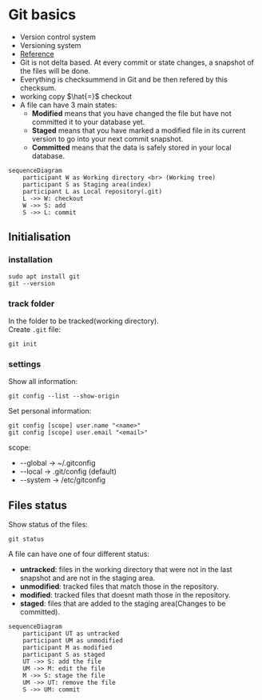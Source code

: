 # Git basics
- Version control system
- Versioning system
- [Reference](https://git-scm.com/docs)
- Git is not delta based. At every commit or state changes, a snapshot of the files will be done.
- Everything is checksummend in Git and be then refered by this checksum.
- working copy $\hat{=}$ checkout
- A file can have 3 main states:
  - **Modified** means that you have changed the file but have not committed it to your database yet.
  - **Staged** means that you have marked a modified file in its current version to go into your next commit snapshot.
  - **Committed** means that the data is safely stored in your local database.

~~~mermaid
sequenceDiagram
    participant W as Working directory <br> (Working tree)
    participant S as Staging area(index)
    participant L as Local repository(.git)
    L ->> W: checkout
    W ->> S: add
    S ->> L: commit
~~~

## Initialisation
### installation
~~~
sudo apt install git
git --version
~~~
### track folder
In the folder to be tracked(working directory). <br>
Create `.git` file:
~~~
git init
~~~
### settings
Show all information:
~~~
git config --list --show-origin
~~~
Set personal information:
~~~
git config [scope] user.name "<name>"
git config [scope] user.email "<email>"
~~~
scope:
- --global &rarr; ~/.gitconfig
- --local &rarr; .git/config (default)
- --system &rarr; /etc/gitconfig

## Files status
Show status of the files:
~~~
git status
~~~
A file can have one of four different status:
- **untracked**: files in the working directory that were not in the last snapshot and are not in the staging area.
- **unmodified**: tracked files that match those in the repository.
- **modified**: tracked files that doesnt math those in the repository.
- **staged**: files that are added to the staging area(Changes to be committed).
~~~mermaid
sequenceDiagram
    participant UT as untracked
    participant UM as unmodified
    participant M as modified
    participant S as staged
    UT ->> S: add the file
    UM ->> M: edit the file
    M ->> S: stage the file
    UM ->> UT: remove the file
    S ->> UM: commit
~~~
